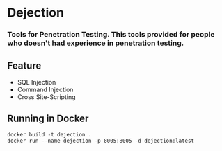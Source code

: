 # Dejection
### Tools for Penetration Testing. This tools provided for people who doesn't had experience in penetration testing. 

## Feature
<ul>
  <li>SQL Injection</li>
  <li>Command Injection</li>
  <li>Cross Site-Scripting</li>
</ul>

## Running in Docker
```
docker build -t dejection . 
docker run --name dejection -p 8005:8005 -d dejection:latest
```
